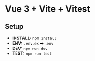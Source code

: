 # Vue 3 + Vite + Vitest

## Setup

- **INSTALL:** `npm install`
- **ENV:** `.env.ex` ➡ `.env`
- **DEV:** `npm run dev`
- **TEST:** `npm run test`
